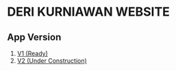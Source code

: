 # DERI KURNIAWAN WEBSITE
## App Version
  1. [V1 (Ready)](https://deri-kurniawan.github.io/v1)
  2. [V2 (Under Construction)](https://deri-kurniawan.github.io/v2)